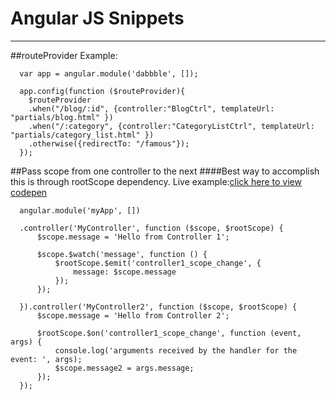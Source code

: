 # Angular JS Snippets
---
##routeProvider Example:

      var app = angular.module('dabbble', []);

      app.config(function ($routeProvider){
        $routeProvider
        .when("/blog/:id", {controller:"BlogCtrl", templateUrl: "partials/blog.html" })
        .when("/:category", {controller:"CategoryListCtrl", templateUrl: "partials/category_list.html" })
        .otherwise({redirectTo: "/famous"});
      });
##Pass scope from one controller to the next
####Best way to accomplish this is through rootScope dependency. Live example:[click here to view codepen](http://codepen.io/david-j-davis/pen/ZBJGdb)

      angular.module('myApp', [])

      .controller('MyController', function ($scope, $rootScope) {
          $scope.message = 'Hello from Controller 1';

          $scope.$watch('message', function () {
              $rootScope.$emit('controller1_scope_change', {
                  message: $scope.message
              });
          });

      }).controller('MyController2', function ($scope, $rootScope) {
          $scope.message = 'Hello from Controller 2';

          $rootScope.$on('controller1_scope_change', function (event, args) {
              console.log('arguments received by the handler for the event: ', args);
              $scope.message2 = args.message;
          });
      });
